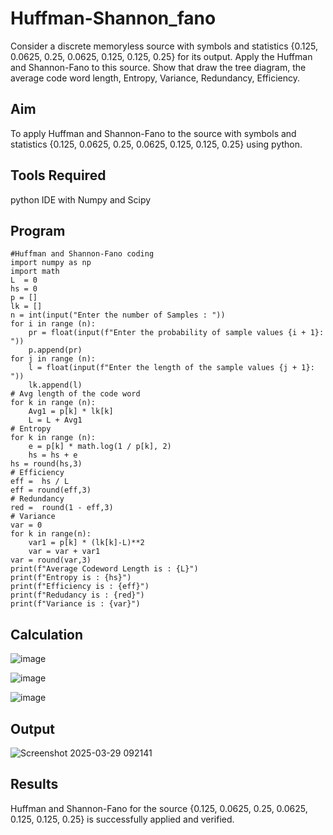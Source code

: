 # Huffman-Shannon_fano
Consider a discrete memoryless source with symbols and statistics {0.125, 0.0625, 0.25, 0.0625, 0.125, 0.125, 0.25} for its output. 
Apply the Huffman and Shannon-Fano to this source. 
Show that draw the tree diagram, the average code word length, Entropy, Variance, Redundancy, Efficiency.

## Aim
To apply Huffman and Shannon-Fano to the source with symbols and statistics {0.125, 0.0625, 0.25, 0.0625, 0.125, 0.125, 0.25} using python.

## Tools Required
python IDE with Numpy and Scipy

## Program
```
#Huffman and Shannon-Fano coding
import numpy as np
import math 
L  = 0
hs = 0
p = []
lk = []
n = int(input("Enter the number of Samples : "))
for i in range (n): 
    pr = float(input(f"Enter the probability of sample values {i + 1}: "))  
    p.append(pr)
for j in range (n): 
    l = float(input(f"Enter the length of the sample values {j + 1}: "))  
    lk.append(l)
# Avg length of the code word
for k in range (n):
    Avg1 = p[k] * lk[k]
    L = L + Avg1
# Entropy
for k in range (n):
    e = p[k] * math.log(1 / p[k], 2)
    hs = hs + e
hs = round(hs,3)
# Efficiency
eff =  hs / L
eff = round(eff,3)
# Redundancy 
red =  round(1 - eff,3) 
# Variance
var = 0
for k in range(n):
    var1 = p[k] * (lk[k]-L)**2
    var = var + var1
var = round(var,3)
print(f"Average Codeword Length is : {L}")
print(f"Entropy is : {hs}")
print(f"Efficiency is : {eff}")
print(f"Redudancy is : {red}")
print(f"Variance is : {var}")
```

## Calculation

![image](https://github.com/user-attachments/assets/da183f7b-74d8-46d0-8d76-afd7ac89abb6)

![image](https://github.com/user-attachments/assets/945039e5-2f29-4616-92ce-073affcdb80d)

![image](https://github.com/user-attachments/assets/f0f60251-bb47-47a9-b2b3-52b10ab554d7)

## Output

![Screenshot 2025-03-29 092141](https://github.com/user-attachments/assets/7f28a483-3849-4cab-b854-14a38572192f)

## Results
Huffman and Shannon-Fano for the source {0.125, 0.0625, 0.25, 0.0625, 0.125, 0.125, 0.25} is successfully applied and verified.
